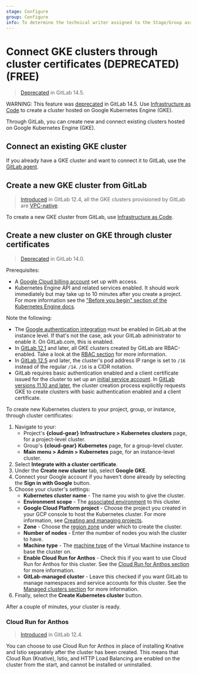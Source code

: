 ```yaml
---
stage: Configure
group: Configure
info: To determine the technical writer assigned to the Stage/Group associated with this page, see https://about.gitlab.com/handbook/product/ux/technical-writing/#assignments
---
```


# Connect GKE clusters through cluster certificates (DEPRECATED) **(FREE)**

> [Deprecated](https://gitlab.com/groups/gitlab-org/configure/-/epics/8) in GitLab 14.5.

WARNING:
This feature was [deprecated](https://gitlab.com/groups/gitlab-org/configure/-/epics/8) in GitLab 14.5.
Use [Infrastructure as Code](../../infrastructure/clusters/connect/new_gke_cluster.md)
to create a cluster hosted on Google Kubernetes Engine (GKE).

Through GitLab, you can create new and connect existing clusters
hosted on Google Kubernetes Engine (GKE).

## Connect an existing GKE cluster

If you already have a GKE cluster and want to connect it to GitLab,
use the [GitLab agent](../../clusters/agent/index.md).

## Create a new GKE cluster from GitLab

> [Introduced](https://gitlab.com/gitlab-org/gitlab/-/issues/25925) in GitLab 12.4, all the GKE clusters provisioned by GitLab are [VPC-native](https://cloud.google.com/kubernetes-engine/docs/how-to/alias-ips).

To create a new GKE cluster from GitLab, use [Infrastructure as Code](../../infrastructure/clusters/connect/new_gke_cluster.md).

## Create a new cluster on GKE through cluster certificates

> [Deprecated](https://gitlab.com/groups/gitlab-org/-/epics/6049) in GitLab 14.0.

Prerequisites:

- A [Google Cloud billing account](https://cloud.google.com/billing/docs/how-to/manage-billing-account)
  set up with access.
- Kubernetes Engine API and related services enabled. It should work immediately but may
  take up to 10 minutes after you create a project. For more information see the
  ["Before you begin" section of the Kubernetes Engine docs](https://cloud.google.com/kubernetes-engine/docs/deploy-app-cluster#before-you-begin).

Note the following:

- The [Google authentication integration](../../../integration/google.md) must be enabled in GitLab
  at the instance level. If that's not the case, ask your GitLab administrator to enable it. On
  GitLab.com, this is enabled.
- In [GitLab 12.1](https://gitlab.com/gitlab-org/gitlab-foss/-/issues/55902) and later, all GKE clusters
  created by GitLab are RBAC-enabled. Take a look at the [RBAC section](cluster_access.md#rbac-cluster-resources) for
  more information.
- In [GitLab 12.5](https://gitlab.com/gitlab-org/gitlab/-/merge_requests/18341) and later, the
  cluster's pod address IP range is set to `/16` instead of the regular `/14`. `/16` is a CIDR
  notation.
- GitLab requires basic authentication enabled and a client certificate issued for the cluster to
  set up an [initial service account](cluster_access.md). In
  [GitLab versions 11.10 and later](https://gitlab.com/gitlab-org/gitlab-foss/-/issues/58208), the cluster creation process
  explicitly requests GKE to create clusters with basic authentication enabled and a client
  certificate.

To create new Kubernetes clusters to your project, group, or instance, through
cluster certificates:

1. Navigate to your:
   - Project's **{cloud-gear}** **Infrastructure > Kubernetes clusters** page, for a project-level
     cluster.
   - Group's **{cloud-gear}** **Kubernetes** page, for a group-level cluster.
   - **Main menu > Admin > Kubernetes** page, for an instance-level cluster.
1. Select **Integrate with a cluster certificate**.
1. Under the **Create new cluster** tab, select **Google GKE**.
1. Connect your Google account if you haven't done already by selecting the
   **Sign in with Google** button.
1. Choose your cluster's settings:
   - **Kubernetes cluster name** - The name you wish to give the cluster.
   - **Environment scope** - The [associated environment](multiple_kubernetes_clusters.md#setting-the-environment-scope) to this cluster.
   - **Google Cloud Platform project** - Choose the project you created in your GCP
     console to host the Kubernetes cluster. For more information, see
     [Creating and managing projects](https://cloud.google.com/resource-manager/docs/creating-managing-projects).
   - **Zone** - Choose the [region zone](https://cloud.google.com/compute/docs/regions-zones/)
     under which to create the cluster.
   - **Number of nodes** - Enter the number of nodes you wish the cluster to have.
   - **Machine type** - The [machine type](https://cloud.google.com/compute/docs/machine-types)
     of the Virtual Machine instance to base the cluster on.
   - **Enable Cloud Run for Anthos** - Check this if you want to use Cloud Run for Anthos for this cluster.
     See the [Cloud Run for Anthos section](#cloud-run-for-anthos) for more information.
   - **GitLab-managed cluster** - Leave this checked if you want GitLab to manage namespaces and service accounts for this cluster.
     See the [Managed clusters section](gitlab_managed_clusters.md) for more information.
1. Finally, select the **Create Kubernetes cluster** button.

After a couple of minutes, your cluster is ready.

### Cloud Run for Anthos

> [Introduced](https://gitlab.com/gitlab-org/gitlab/-/merge_requests/16566) in GitLab 12.4.

You can choose to use Cloud Run for Anthos in place of installing Knative and Istio
separately after the cluster has been created. This means that Cloud Run
(Knative), Istio, and HTTP Load Balancing are enabled on the cluster
from the start, and cannot be installed or uninstalled.

